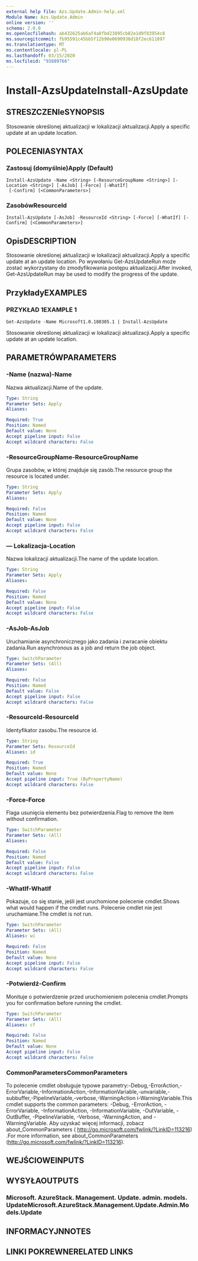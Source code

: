 ```yaml
---
external help file: Azs.Update.Admin-help.xml
Module Name: Azs.Update.Admin
online version: ''
schema: 2.0.0
ms.openlocfilehash: ab432625ab6af4a8fbd23895cb82e1d9f83954c8
ms.sourcegitcommit: fb95591c45bb5f12b98e0690938d18f2ec611897
ms.translationtype: MT
ms.contentlocale: pl-PL
ms.lasthandoff: 03/15/2020
ms.locfileid: "93889766"
---
```

# <span data-ttu-id="e81be-101">Install-AzsUpdate</span><span class="sxs-lookup"><span data-stu-id="e81be-101">Install-AzsUpdate</span></span>

## <span data-ttu-id="e81be-102">STRESZCZENIe</span><span class="sxs-lookup"><span data-stu-id="e81be-102">SYNOPSIS</span></span>
<span data-ttu-id="e81be-103">Stosowanie określonej aktualizacji w lokalizacji aktualizacji.</span><span class="sxs-lookup"><span data-stu-id="e81be-103">Apply a specific update at an update location.</span></span>

## <span data-ttu-id="e81be-104">POLECENIA</span><span class="sxs-lookup"><span data-stu-id="e81be-104">SYNTAX</span></span>

### <span data-ttu-id="e81be-105">Zastosuj (domyślnie)</span><span class="sxs-lookup"><span data-stu-id="e81be-105">Apply (Default)</span></span>
```
Install-AzsUpdate -Name <String> [-ResourceGroupName <String>] [-Location <String>] [-AsJob] [-Force] [-WhatIf]
 [-Confirm] [<CommonParameters>]
```

### <span data-ttu-id="e81be-106">Zasobów</span><span class="sxs-lookup"><span data-stu-id="e81be-106">ResourceId</span></span>
```
Install-AzsUpdate [-AsJob] -ResourceId <String> [-Force] [-WhatIf] [-Confirm] [<CommonParameters>]
```

## <span data-ttu-id="e81be-107">Opis</span><span class="sxs-lookup"><span data-stu-id="e81be-107">DESCRIPTION</span></span>
<span data-ttu-id="e81be-108">Stosowanie określonej aktualizacji w lokalizacji aktualizacji.</span><span class="sxs-lookup"><span data-stu-id="e81be-108">Apply a specific update at an update location.</span></span> <span data-ttu-id="e81be-109">Po wywołaniu Get-AzsUpdateRun może zostać wykorzystany do zmodyfikowania postępu aktualizacji.</span><span class="sxs-lookup"><span data-stu-id="e81be-109">After invoked, Get-AzsUpdateRun may be used to modify the progress of the update.</span></span>

## <span data-ttu-id="e81be-110">Przykłady</span><span class="sxs-lookup"><span data-stu-id="e81be-110">EXAMPLES</span></span>

### <span data-ttu-id="e81be-111">PRZYKŁAD 1</span><span class="sxs-lookup"><span data-stu-id="e81be-111">EXAMPLE 1</span></span>
```
Get-AzsUpdate -Name Microsoft1.0.180305.1 | Install-AzsUpdate
```

<span data-ttu-id="e81be-112">Stosowanie określonej aktualizacji w lokalizacji aktualizacji.</span><span class="sxs-lookup"><span data-stu-id="e81be-112">Apply a specific update at an update location.</span></span>

## <span data-ttu-id="e81be-113">PARAMETRÓW</span><span class="sxs-lookup"><span data-stu-id="e81be-113">PARAMETERS</span></span>

### <span data-ttu-id="e81be-114">-Name (nazwa)</span><span class="sxs-lookup"><span data-stu-id="e81be-114">-Name</span></span>
<span data-ttu-id="e81be-115">Nazwa aktualizacji.</span><span class="sxs-lookup"><span data-stu-id="e81be-115">Name of the update.</span></span>

```yaml
Type: String
Parameter Sets: Apply
Aliases:

Required: True
Position: Named
Default value: None
Accept pipeline input: False
Accept wildcard characters: False
```

### <span data-ttu-id="e81be-116">-ResourceGroupName</span><span class="sxs-lookup"><span data-stu-id="e81be-116">-ResourceGroupName</span></span>
<span data-ttu-id="e81be-117">Grupa zasobów, w której znajduje się zasób.</span><span class="sxs-lookup"><span data-stu-id="e81be-117">The resource group the resource is located under.</span></span>

```yaml
Type: String
Parameter Sets: Apply
Aliases:

Required: False
Position: Named
Default value: None
Accept pipeline input: False
Accept wildcard characters: False
```

### <span data-ttu-id="e81be-118">— Lokalizacja</span><span class="sxs-lookup"><span data-stu-id="e81be-118">-Location</span></span>
<span data-ttu-id="e81be-119">Nazwa lokalizacji aktualizacji.</span><span class="sxs-lookup"><span data-stu-id="e81be-119">The name of the update location.</span></span>

```yaml
Type: String
Parameter Sets: Apply
Aliases:

Required: False
Position: Named
Default value: None
Accept pipeline input: False
Accept wildcard characters: False
```

### <span data-ttu-id="e81be-120">-AsJob</span><span class="sxs-lookup"><span data-stu-id="e81be-120">-AsJob</span></span>
<span data-ttu-id="e81be-121">Uruchamianie asynchronicznego jako zadania i zwracanie obiektu zadania.</span><span class="sxs-lookup"><span data-stu-id="e81be-121">Run asynchronous as a job and return the job object.</span></span>

```yaml
Type: SwitchParameter
Parameter Sets: (All)
Aliases:

Required: False
Position: Named
Default value: False
Accept pipeline input: False
Accept wildcard characters: False
```

### <span data-ttu-id="e81be-122">-ResourceId</span><span class="sxs-lookup"><span data-stu-id="e81be-122">-ResourceId</span></span>
<span data-ttu-id="e81be-123">Identyfikator zasobu.</span><span class="sxs-lookup"><span data-stu-id="e81be-123">The resource id.</span></span>

```yaml
Type: String
Parameter Sets: ResourceId
Aliases: id

Required: True
Position: Named
Default value: None
Accept pipeline input: True (ByPropertyName)
Accept wildcard characters: False
```

### <span data-ttu-id="e81be-124">-Force</span><span class="sxs-lookup"><span data-stu-id="e81be-124">-Force</span></span>
<span data-ttu-id="e81be-125">Flaga usunięcia elementu bez potwierdzenia.</span><span class="sxs-lookup"><span data-stu-id="e81be-125">Flag to remove the item without confirmation.</span></span>

```yaml
Type: SwitchParameter
Parameter Sets: (All)
Aliases:

Required: False
Position: Named
Default value: False
Accept pipeline input: False
Accept wildcard characters: False
```

### <span data-ttu-id="e81be-126">-WhatIf</span><span class="sxs-lookup"><span data-stu-id="e81be-126">-WhatIf</span></span>
<span data-ttu-id="e81be-127">Pokazuje, co się stanie, jeśli jest uruchomione polecenie cmdlet.</span><span class="sxs-lookup"><span data-stu-id="e81be-127">Shows what would happen if the cmdlet runs.</span></span>
<span data-ttu-id="e81be-128">Polecenie cmdlet nie jest uruchamiane.</span><span class="sxs-lookup"><span data-stu-id="e81be-128">The cmdlet is not run.</span></span>

```yaml
Type: SwitchParameter
Parameter Sets: (All)
Aliases: wi

Required: False
Position: Named
Default value: None
Accept pipeline input: False
Accept wildcard characters: False
```

### <span data-ttu-id="e81be-129">-Potwierdź</span><span class="sxs-lookup"><span data-stu-id="e81be-129">-Confirm</span></span>
<span data-ttu-id="e81be-130">Monituje o potwierdzenie przed uruchomieniem polecenia cmdlet.</span><span class="sxs-lookup"><span data-stu-id="e81be-130">Prompts you for confirmation before running the cmdlet.</span></span>

```yaml
Type: SwitchParameter
Parameter Sets: (All)
Aliases: cf

Required: False
Position: Named
Default value: None
Accept pipeline input: False
Accept wildcard characters: False
```

### <span data-ttu-id="e81be-131">CommonParameters</span><span class="sxs-lookup"><span data-stu-id="e81be-131">CommonParameters</span></span>
<span data-ttu-id="e81be-132">To polecenie cmdlet obsługuje typowe parametry:-Debug,-ErrorAction,-ErrorVariable,-InformationAction,-InformationVariable,-unvariable,-subbuffer,-PipelineVariable,-verbose,-WarningAction i-WarningVariable.</span><span class="sxs-lookup"><span data-stu-id="e81be-132">This cmdlet supports the common parameters: -Debug, -ErrorAction, -ErrorVariable, -InformationAction, -InformationVariable, -OutVariable, -OutBuffer, -PipelineVariable, -Verbose, -WarningAction, and -WarningVariable.</span></span> <span data-ttu-id="e81be-133">Aby uzyskać więcej informacji, zobacz about_CommonParameters ( http://go.microsoft.com/fwlink/?LinkID=113216) .</span><span class="sxs-lookup"><span data-stu-id="e81be-133">For more information, see about_CommonParameters (http://go.microsoft.com/fwlink/?LinkID=113216).</span></span>

## <span data-ttu-id="e81be-134">WEJŚCIOWE</span><span class="sxs-lookup"><span data-stu-id="e81be-134">INPUTS</span></span>

## <span data-ttu-id="e81be-135">WYSYŁA</span><span class="sxs-lookup"><span data-stu-id="e81be-135">OUTPUTS</span></span>

### <span data-ttu-id="e81be-136">Microsoft. AzureStack. Management. Update. admin. models. Update</span><span class="sxs-lookup"><span data-stu-id="e81be-136">Microsoft.AzureStack.Management.Update.Admin.Models.Update</span></span>

## <span data-ttu-id="e81be-137">INFORMACYJN</span><span class="sxs-lookup"><span data-stu-id="e81be-137">NOTES</span></span>

## <span data-ttu-id="e81be-138">LINKI POKREWNE</span><span class="sxs-lookup"><span data-stu-id="e81be-138">RELATED LINKS</span></span>
